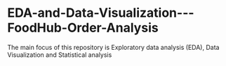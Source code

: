 # EDA-and-Data-Visualization---FoodHub-Order-Analysis
The main focus of this repository is Exploratory data analysis (EDA), Data Visualization and Statistical analysis
